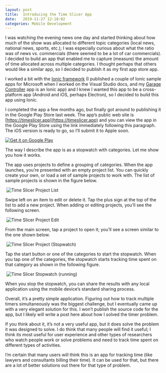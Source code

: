```yaml
---
layout: post
title:  Introducing the Time Slicer App
date:   2019-11-27 12:18:02
categories: Mobile Development
---
```

I was watching the evening news one day and started thinking about how much of the show was allocated to different topic categories (local news, national news, sports, etc.); I was especially curious about what the ratio was of news vs. commercials (there seemed to be a lot of car commercials). I decided to build an app that enabled me to capture (measure) the amount of time allocated across multiple categories. I thought perhaps that others would like a similar app, so I decided to publish it as my first app store app.

I worked a bit with the [Ionic framework](https://ionicframework.com/) (I published a couple of Ionic sample apps for Microsoft when I worked on the Visual Studio docs, and my [Garage Controller](https://garagecontroller.com/) app is an Ionic app) and I knew I wanted this app to be a cross-platform app (Android and iOS, perhaps Electron), so I decided to build this app using Ionic.

I completed the app a few months ago, but finally got around to publishing it in the Google Play Store last week. The app’s public web site is [https://timeslicer.app](https://timeslicer.app) and you can view the app in the Google Play Store using the link immediately following this paragraph. The iOS version is ready to go, so I’ll submit it to Apple soon.

[![Get it on Google Play](https://play.google.com/intl/en_us/badges/static/images/badges/en_badge_web_generic.png)](https://play.google.com/store/apps/details?id=com.fumblydiddle.timeslicer&pcampaignid=pcampaignidMKT-Other-global-all-co-prtnr-py-PartBadge-Mar2515-1)

  

The way I describe the app is as a stopwatch with categories. Let me show you how it works.

The app uses projects to define a grouping of categories. When the app launches, you’re presented with an empty project list. You can quickly create your own, or load a set of sample projects to work with. The list of sample projects is shown in the figure below.

 ![Time Slicer Project List](images/stories/2019/time-slicer-01.png)

Swipe left on an item to edit or delete it. Tap the plus sign at the top of the list to add a new project. When adding or editing projects, you’ll see the following screen.

 ![Time Slicer Project Edit](images/stories/2019/time-slicer-02.png)

From the main screen, tap a project to open it; you’ll see a screen similar to the one shown below.

 ![Time Slicer Project (Stopwatch)](images/stories/2019/time-slicer-03.png)

Tap the start button or one of the categories to start the stopwatch. When you tap one of the categories, the stopwatch starts tracking time spent on that category as shown in the following figure.

 ![Time Slicer Stopwatch (running)](images/stories/2019/time-slicer-04.png)

When you stop the stopwatch, you can share the results with any local application using the mobile device’s standard sharing process.

Overall, it’s a pretty simple application. Figuring out how to track multiple timers simultaneously was the biggest challenge, but I eventually came up with a very elegant solution for this. I won’t publish the source code for the app, but I likely will write a post here about how I solved the timer problem.

If you think about it, it’s not a very useful app, but it does solve the problem it was designed to solve. I do think that many people will find it useful; I think its most useful for user experience and other types of researchers who watch people work or solve problems and need to track time spent on different types of activities. 

I’m certain that many users will think this is an app for tracking time (like lawyers and consultants billing their time). It can be used for that, but there are a lot of better solutions out there for that type of problem.